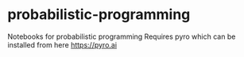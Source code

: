 # probabilistic-programming
Notebooks for probabilistic programming
Requires pyro which can be installed from here https://pyro.ai
